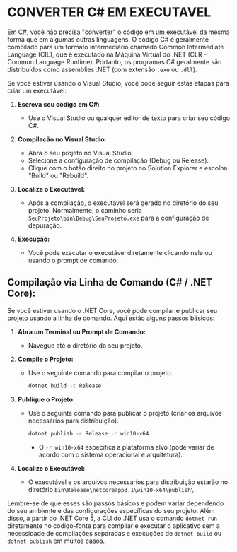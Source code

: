 # CONVERTER C# EM EXECUTAVEL
Em C#, você não precisa "converter" o código em um executável da mesma forma que em algumas outras linguagens. O código C# é geralmente compilado para um formato intermediário chamado Common Intermediate Language (CIL), que é executado na Máquina Virtual do .NET (CLR - Common Language Runtime). Portanto, os programas C# geralmente são distribuídos como assemblies .NET (com extensão `.exe` ou `.dll`).

Se você estiver usando o Visual Studio, você pode seguir estas etapas para criar um executável:

1. **Escreva seu código em C#:**
   - Use o Visual Studio ou qualquer editor de texto para criar seu código C#.

2. **Compilação no Visual Studio:**
   - Abra o seu projeto no Visual Studio.
   - Selecione a configuração de compilação (Debug ou Release).
   - Clique com o botão direito no projeto no Solution Explorer e escolha "Build" ou "Rebuild".

3. **Localize o Executável:**
   - Após a compilação, o executável será gerado no diretório do seu projeto. Normalmente, o caminho seria `SeuProjeto\bin\Debug\SeuProjeto.exe` para a configuração de depuração.

4. **Execução:**
   - Você pode executar o executável diretamente clicando nele ou usando o prompt de comando.

## Compilação via Linha de Comando (C# / .NET Core):
Se você estiver usando o .NET Core, você pode compilar e publicar seu projeto usando a linha de comando. Aqui estão alguns passos básicos:

1. **Abra um Terminal ou Prompt de Comando:**
   - Navegue até o diretório do seu projeto.

2. **Compile o Projeto:**
   - Use o seguinte comando para compilar o projeto.
     ```bash
     dotnet build -c Release
     ```

3. **Publique o Projeto:**
   - Use o seguinte comando para publicar o projeto (criar os arquivos necessários para distribuição).
     ```bash
     dotnet publish -c Release -r win10-x64
     ```
     - O `-r win10-x64` especifica a plataforma alvo (pode variar de acordo com o sistema operacional e arquitetura).

4. **Localize o Executável:**
   - O executável e os arquivos necessários para distribuição estarão no diretório `bin\Release\netcoreapp3.1\win10-x64\publish\`.

Lembre-se de que esses são passos básicos e podem variar dependendo do seu ambiente e das configurações específicas do seu projeto. Além disso, a partir do .NET Core 5, a CLI do .NET usa o comando `dotnet run` diretamente no código-fonte para compilar e executar o aplicativo sem a necessidade de compilações separadas e execuções de `dotnet build` ou `dotnet publish` em muitos casos.